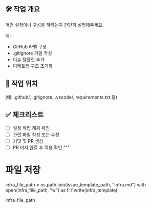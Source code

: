 ## 🛠 작업 개요
어떤 설정이나 구성을 하려는지 간단히 설명해주세요.

예:
- GitHub 라벨 구성
- .gitignore 파일 작성
- 이슈 템플릿 추가
- 디렉토리 구조 초기화

## 📂 작업 위치
(예: .github/, .gitignore, .vscode/, requirements.txt 등)

## ✅ 체크리스트
- [ ] 설정 작업 계획 확인
- [ ] 관련 파일 작성 또는 수정
- [ ] 커밋 및 PR 생성
- [ ] PR 머지 완료 후 적용 확인
"""

# 파일 저장
infra_file_path = os.path.join(issue_template_path, "infra.md")
with open(infra_file_path, "w") as f:
    f.write(infra_template)

infra_file_path
